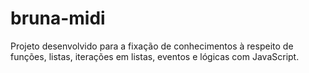 # bruna-midi
 Projeto desenvolvido para a fixação de conhecimentos à respeito de funções, listas, iterações em listas, eventos e lógicas com JavaScript.
